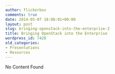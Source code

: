 ```yaml
---
author: flickerbox
comments: true
date: 2014-05-07 18:08:01+00:00
layout: post
slug: bringing-openstack-into-the-enterprise-2
title: Bringing OpenStack into the Enterprise
wordpress_id: 7428
old_categories:
- Presentations
- Resources
---
```


No Content Found

